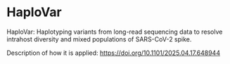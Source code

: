 # HaploVar
HaploVar: Haplotyping variants from long-read sequencing data to resolve intrahost diversity and mixed populations of SARS-CoV-2 spike.

Description of how it is applied: https://doi.org/10.1101/2025.04.17.648944
